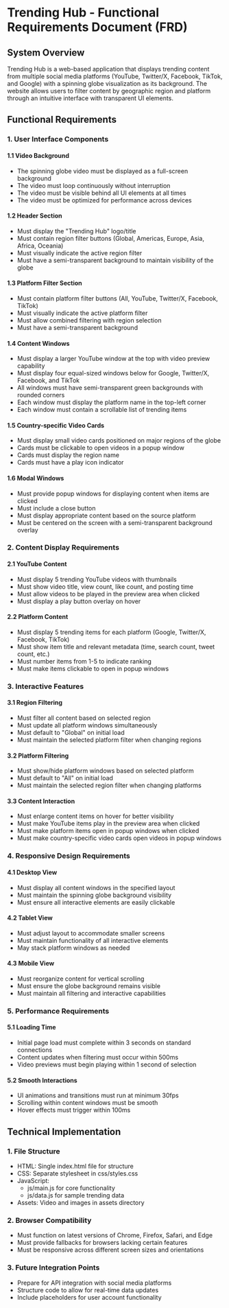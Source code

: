 # Trending Hub - Functional Requirements Document (FRD)

## System Overview
Trending Hub is a web-based application that displays trending content from multiple social media platforms (YouTube, Twitter/X, Facebook, TikTok, and Google) with a spinning globe visualization as its background. The website allows users to filter content by geographic region and platform through an intuitive interface with transparent UI elements.

## Functional Requirements

### 1. User Interface Components

#### 1.1 Video Background
- The spinning globe video must be displayed as a full-screen background
- The video must loop continuously without interruption
- The video must be visible behind all UI elements at all times
- The video must be optimized for performance across devices

#### 1.2 Header Section
- Must display the "Trending Hub" logo/title
- Must contain region filter buttons (Global, Americas, Europe, Asia, Africa, Oceania)
- Must visually indicate the active region filter
- Must have a semi-transparent background to maintain visibility of the globe

#### 1.3 Platform Filter Section
- Must contain platform filter buttons (All, YouTube, Twitter/X, Facebook, TikTok)
- Must visually indicate the active platform filter
- Must allow combined filtering with region selection
- Must have a semi-transparent background

#### 1.4 Content Windows
- Must display a larger YouTube window at the top with video preview capability
- Must display four equal-sized windows below for Google, Twitter/X, Facebook, and TikTok
- All windows must have semi-transparent green backgrounds with rounded corners
- Each window must display the platform name in the top-left corner
- Each window must contain a scrollable list of trending items

#### 1.5 Country-specific Video Cards
- Must display small video cards positioned on major regions of the globe
- Cards must be clickable to open videos in a popup window
- Cards must display the region name
- Cards must have a play icon indicator

#### 1.6 Modal Windows
- Must provide popup windows for displaying content when items are clicked
- Must include a close button
- Must display appropriate content based on the source platform
- Must be centered on the screen with a semi-transparent background overlay

### 2. Content Display Requirements

#### 2.1 YouTube Content
- Must display 5 trending YouTube videos with thumbnails
- Must show video title, view count, like count, and posting time
- Must allow videos to be played in the preview area when clicked
- Must display a play button overlay on hover

#### 2.2 Platform Content
- Must display 5 trending items for each platform (Google, Twitter/X, Facebook, TikTok)
- Must show item title and relevant metadata (time, search count, tweet count, etc.)
- Must number items from 1-5 to indicate ranking
- Must make items clickable to open in popup windows

### 3. Interactive Features

#### 3.1 Region Filtering
- Must filter all content based on selected region
- Must update all platform windows simultaneously
- Must default to "Global" on initial load
- Must maintain the selected platform filter when changing regions

#### 3.2 Platform Filtering
- Must show/hide platform windows based on selected platform
- Must default to "All" on initial load
- Must maintain the selected region filter when changing platforms

#### 3.3 Content Interaction
- Must enlarge content items on hover for better visibility
- Must make YouTube items play in the preview area when clicked
- Must make platform items open in popup windows when clicked
- Must make country-specific video cards open videos in popup windows

### 4. Responsive Design Requirements

#### 4.1 Desktop View
- Must display all content windows in the specified layout
- Must maintain the spinning globe background visibility
- Must ensure all interactive elements are easily clickable

#### 4.2 Tablet View
- Must adjust layout to accommodate smaller screens
- Must maintain functionality of all interactive elements
- May stack platform windows as needed

#### 4.3 Mobile View
- Must reorganize content for vertical scrolling
- Must ensure the globe background remains visible
- Must maintain all filtering and interactive capabilities

### 5. Performance Requirements

#### 5.1 Loading Time
- Initial page load must complete within 3 seconds on standard connections
- Content updates when filtering must occur within 500ms
- Video previews must begin playing within 1 second of selection

#### 5.2 Smooth Interactions
- UI animations and transitions must run at minimum 30fps
- Scrolling within content windows must be smooth
- Hover effects must trigger within 100ms

## Technical Implementation

### 1. File Structure
- HTML: Single index.html file for structure
- CSS: Separate stylesheet in css/styles.css
- JavaScript: 
  - js/main.js for core functionality
  - js/data.js for sample trending data
- Assets: Video and images in assets directory

### 2. Browser Compatibility
- Must function on latest versions of Chrome, Firefox, Safari, and Edge
- Must provide fallbacks for browsers lacking certain features
- Must be responsive across different screen sizes and orientations

### 3. Future Integration Points
- Prepare for API integration with social media platforms
- Structure code to allow for real-time data updates
- Include placeholders for user account functionality
